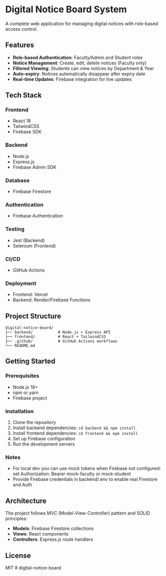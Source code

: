 # Digital Notice Board System

A complete web application for managing digital notices with role-based access control.

## Features

- **Role-based Authentication**: Faculty/Admin and Student roles
- **Notice Management**: Create, edit, delete notices (Faculty only)
- **Filtered Viewing**: Students can view notices by Department & Year
- **Auto-expiry**: Notices automatically disappear after expiry date
- **Real-time Updates**: Firebase integration for live updates

## Tech Stack

### Frontend
- React 18
- TailwindCSS
- Firebase SDK

### Backend
- Node.js
- Express.js
- Firebase Admin SDK

### Database
- Firebase Firestore

### Authentication
- Firebase Authentication

### Testing
- Jest (Backend)
- Selenium (Frontend)

### CI/CD
- GitHub Actions

### Deployment
- Frontend: Vercel
- Backend: Render/Firebase Functions

## Project Structure

```
digital-notice-board/
├── backend/           # Node.js + Express API
├── frontend/          # React + TailwindCSS
├── .github/           # GitHub Actions workflows
└── README.md
```

## Getting Started

### Prerequisites
- Node.js 18+
- npm or yarn
- Firebase project

### Installation

1. Clone the repository
2. Install backend dependencies: `cd backend && npm install`
3. Install frontend dependencies: `cd frontend && npm install`
4. Set up Firebase configuration
5. Run the development servers

### Notes
- For local dev you can use mock tokens when Firebase not configured: set Authorization: Bearer mock-faculty or mock-student
- Provide Firebase credentials in backend/.env to enable real Firestore and Auth

## Architecture

The project follows MVC (Model-View-Controller) pattern and SOLID principles:

- **Models**: Firebase Firestore collections
- **Views**: React components
- **Controllers**: Express.js route handlers

## License

MIT
#   d i g i t a l - n o t i c e - b o a r d  
 